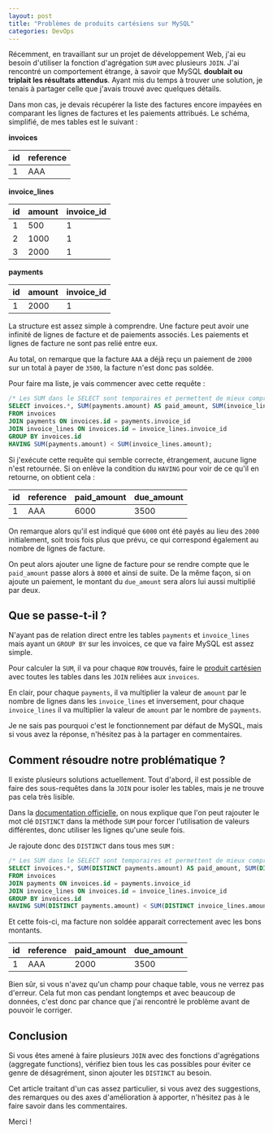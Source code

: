 ```yaml
---
layout: post
title: "Problèmes de produits cartésiens sur MySQL"
categories: DevOps
---
```

Récemment, en travaillant sur un projet de développement Web, j'ai eu besoin d'utiliser la fonction d'agrégation ```SUM``` avec plusieurs ```JOIN```. J'ai rencontré un comportement étrange, à savoir que MySQL **doublait ou triplait les résultats attendus**. Ayant mis du temps à trouver une solution, je tenais à partager celle que j'avais trouvé avec quelques détails.

Dans mon cas, je devais récupérer la liste des factures encore impayées en comparant les lignes de factures et les paiements attribués. Le schéma, simplifié, de mes tables est le suivant :

**invoices**

| id | reference |
| -- | --------- |
| 1  | AAA       |

**invoice_lines**

| id | amount | invoice_id |
| -- | ------ | ---------- |
| 1  | 500    | 1          |
| 2  | 1000   | 1          |
| 3  | 2000   | 1          |

**payments**

| id | amount | invoice_id |
| -- | ------ | ---------- |
| 1  | 2000   | 1          |


La structure est assez simple à comprendre. Une facture peut avoir une infinité de lignes de facture et de paiements associés. Les paiements et lignes de facture ne sont pas relié entre eux.

Au total, on remarque que la facture ```AAA``` a déjà reçu un paiement de ```2000``` sur un total à payer de ```3500```, la facture n'est donc pas soldée.

Pour faire ma liste, je vais commencer avec cette requête :

```sql
/* Les SUM dans le SELECT sont temporaires et permettent de mieux comprendre ce qu'il se passe. */
SELECT invoices.*, SUM(payments.amount) AS paid_amount, SUM(invoice_lines.amount) AS due_amount
FROM invoices
JOIN payments ON invoices.id = payments.invoice_id
JOIN invoice_lines ON invoices.id = invoice_lines.invoice_id
GROUP BY invoices.id
HAVING SUM(payments.amount) < SUM(invoice_lines.amount);
```

Si j'exécute cette requête qui semble correcte, étrangement, aucune ligne n'est retournée. Si on enlève la condition du ```HAVING``` pour voir de ce qu'il en retourne, on obtient cela :

| id | reference | paid_amount | due_amount |
| -- | --------- | ----------- | ---------- |
| 1  | AAA       | 6000        | 3500       |

On remarque alors qu'il est indiqué que ```6000``` ont été payés au lieu des ```2000``` initialement, soit trois fois plus que prévu, ce qui correspond également au nombre de lignes de facture.

On peut alors ajouter une ligne de facture pour se rendre compte que le ```paid_amount``` passe alors à ```8000``` et ainsi de suite. De la même façon, si on ajoute un paiement, le montant du ```due_amount``` sera alors lui aussi multiplié par deux.

## Que se passe-t-il ?

N'ayant pas de relation direct entre les tables ```payments``` et ```invoice_lines``` mais ayant un ```GROUP BY``` sur les invoices, ce que va faire MySQL est assez simple.

Pour calculer la ```SUM```, il va pour chaque ```ROW``` trouvés, faire le [produit cartésien](https://fr.wikipedia.org/wiki/Produit_cartésien) avec toutes les tables dans les ```JOIN``` reliées aux ```invoices```.

En clair, pour chaque ```payments```, il va multiplier la valeur de ```amount``` par le nombre de lignes dans les ```invoice_lines``` et inversement, pour chaque ```invoice_lines``` il va multiplier la valeur de ```amount``` par le nombre de ```payments```.

Je ne sais pas pourquoi c'est le fonctionnement par défaut de MySQL, mais si vous avez la réponse, n'hésitez pas à la partager en commentaires.

## Comment résoudre notre problématique ?

Il existe plusieurs solutions actuellement. Tout d'abord, il est possible de faire des sous-requêtes dans la ```JOIN``` pour isoler les tables, mais je ne trouve pas cela très lisible.

Dans la [documentation officielle](https://dev.mysql.com/doc/refman/5.7/en/group-by-functions.html#function_sum), on nous explique que l'on peut rajouter le mot clé ```DISTINCT``` dans la méthode ```SUM``` pour forcer l'utilisation de valeurs différentes, donc utiliser les lignes qu'une seule fois.

Je rajoute donc des ```DISTINCT``` dans tous mes ```SUM``` :

```sql
/* Les SUM dans le SELECT sont temporaires et permettent de mieux comprendre ce qu'il se passe. */
SELECT invoices.*, SUM(DISTINCT payments.amount) AS paid_amount, SUM(DISTINCT invoice_lines.amount) AS due_amount
FROM invoices
JOIN payments ON invoices.id = payments.invoice_id
JOIN invoice_lines ON invoices.id = invoice_lines.invoice_id
GROUP BY invoices.id
HAVING SUM(DISTINCT payments.amount) < SUM(DISTINCT invoice_lines.amount);
```

Et cette fois-ci, ma facture non soldée apparait correctement avec les bons montants.

| id | reference | paid_amount | due_amount |
| -- | --------- | ----------- | ---------- |
| 1  | AAA       | 2000        | 3500       |


Bien sûr, si vous n'avez qu'un champ pour chaque table, vous ne verrez pas d'erreur. Cela fut mon cas pendant longtemps et avec beaucoup de données, c'est donc par chance que j'ai rencontré le problème avant de pouvoir le corriger.

## Conclusion

Si vous êtes amené à faire plusieurs ```JOIN``` avec des fonctions d'agrégations (aggregate functions), vérifiez bien tous les cas possibles pour éviter ce genre de désagrément, sinon ajouter les ```DISTINCT``` au besoin.

Cet article traitant d'un cas assez particulier, si vous avez des suggestions, des remarques ou des axes d'amélioration à apporter, n'hésitez pas à le faire savoir dans les commentaires.

Merci !
